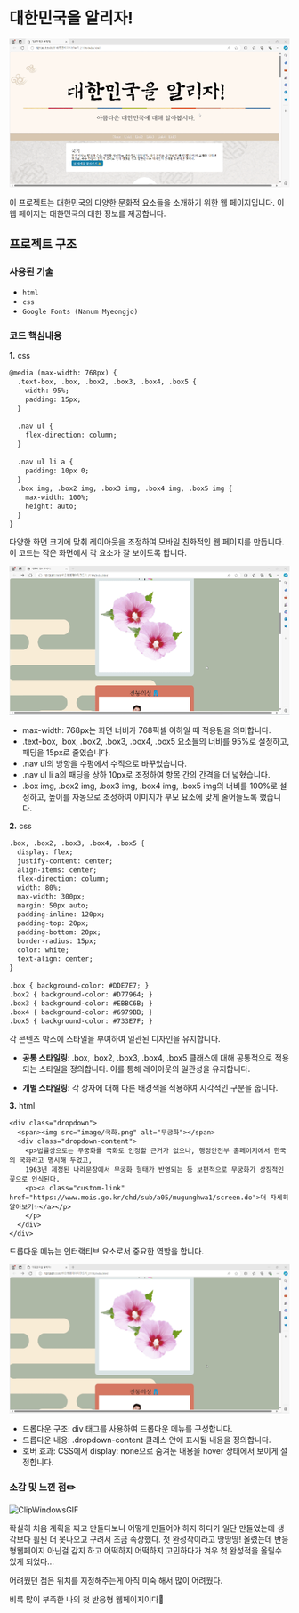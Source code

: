 # 대한민국을 알리자!
![gif(1)](https://github.com/junhee23314/web/blob/main/%EB%B0%98%EC%9D%91%ED%98%95%EC%9B%B9%ED%8E%98%EC%9D%B4%EC%A7%80%EB%A7%8C%EB%93%A4%EA%B8%B0_21106/gif(1).gif)

이 프로젝트는 대한민국의 다양한 문화적 요소들을 소개하기 위한 웹 페이지입니다. 이 웹 페이지는 대한민국의 대한 정보를 제공합니다.

## 프로젝트 구조


### 사용된 기술

- `html`
- `css`
- `Google Fonts (Nanum Myeongjo)`

### 코드 핵심내용

**1.** css
```
@media (max-width: 768px) {
  .text-box, .box, .box2, .box3, .box4, .box5 {
    width: 95%;
    padding: 15px;
  }

  .nav ul {
    flex-direction: column;
  }

  .nav ul li a {
    padding: 10px 0;
  }
  .box img, .box2 img, .box3 img, .box4 img, .box5 img {
    max-width: 100%;
    height: auto;
  }
}

```
다양한 화면 크기에 맞춰 레이아웃을 조정하여 모바일 친화적인 웹 페이지를 만듭니다. 이 코드는 작은 화면에서 각 요소가 잘 보이도록 합니다.

![gif(3)](https://github.com/junhee23314/web/blob/main/%EB%B0%98%EC%9D%91%ED%98%95%EC%9B%B9%ED%8E%98%EC%9D%B4%EC%A7%80%EB%A7%8C%EB%93%A4%EA%B8%B0_21106/gif(3).gif)
- max-width: 768px는 화면 너비가 768픽셀 이하일 때 적용됨을 의미합니다.
- .text-box, .box, .box2, .box3, .box4, .box5 요소들의 너비를 95%로 설정하고, 패딩을 15px로 줄였습니다.
- .nav ul의 방향을 수평에서 수직으로 바꾸었습니다.
- .nav ul li a의 패딩을 상하 10px로 조정하여 항목 간의 간격을 더 넓혔습니다.
- .box img, .box2 img, .box3 img, .box4 img, .box5 img의 너비를 100%로 설정하고, 높이를 자동으로 조정하여 이미지가 부모 요소에 맞게 줄어들도록 했습니다.


**2.** css
```
.box, .box2, .box3, .box4, .box5 {
  display: flex;
  justify-content: center;
  align-items: center;
  flex-direction: column;
  width: 80%;
  max-width: 300px;
  margin: 50px auto;
  padding-inline: 120px;
  padding-top: 20px;
  padding-bottom: 20px;
  border-radius: 15px;
  color: white;
  text-align: center;
}

.box { background-color: #DDE7E7; }
.box2 { background-color: #D77964; }
.box3 { background-color: #EBBC6B; }
.box4 { background-color: #6979BB; }
.box5 { background-color: #733E7F; }

```
각 콘텐츠 박스에 스타일을 부여하여 일관된 디자인을 유지합니다.

- **공통 스타일링**: .box, .box2, .box3, .box4, .box5 클래스에 대해 공통적으로 적용되는 스타일을 정의합니다. 이를 통해 레이아웃의 일관성을 유지합니다.

- **개별 스타일링**: 각 상자에 대해 다른 배경색을 적용하여 시각적인 구분을 줍니다.

**3.** html
```
<div class="dropdown">
  <span><img src="image/국화.png" alt="무궁화"></span>
  <div class="dropdown-content">
    <p>법률상으로는 무궁화를 국화로 인정할 근거가 없으나, 행정안전부 홈페이지에서 한국의 국화라고 명시해 두었고,
    1963년 제정된 나라문장에서 무궁화 형태가 반영되는 등 보편적으로 무궁화가 상징적인 꽃으로 인식된다.
    <p><a class="custom-link" href="https://www.mois.go.kr/chd/sub/a05/mugunghwa1/screen.do">더 자세히 알아보기✨</a></p>
    </p>
  </div>
</div>

```
드롭다운 메뉴는 인터랙티브 요소로서 중요한 역할을 합니다.

![gif(4)](https://github.com/junhee23314/web/blob/main/%EB%B0%98%EC%9D%91%ED%98%95%EC%9B%B9%ED%8E%98%EC%9D%B4%EC%A7%80%EB%A7%8C%EB%93%A4%EA%B8%B0_21106/gif(4).gif)
- 드롭다운 구조: div 태그를 사용하여 드롭다운 메뉴를 구성합니다.
- 드롭다운 내용: .dropdown-content 클래스 안에 표시될 내용을 정의합니다.
- 호버 효과: CSS에서 display: none으로 숨겨둔 내용을 hover 상태에서 보이게 설정합니다.


### 소감 및 느낀 점✏️
![ClipWindowsGIF](https://github.com/junhee23314/Let-s-promote-Korea/assets/127848243/8269a124-68b8-44c5-94d6-1b3f103f0c89)

확실히 처음 계획을 짜고 만들다보니 어떻게 만들어야 하지 하다가
일단 만들었는데 생각보다 휠씬 더 못나오고 구려서 조금 속상했다.
첫 완성작이라고 땅땅땅! 올렸는데  반응형웹페이지 아닌걸 감지 하고
어떡하지 어떡하지 고민하다가 겨우 첫 완성적을 올릴수 있게 되었다...

어려웠던 점은 위치를 지정해주는게 아직 미숙 해서 많이 어려웠다.

비록 많이 부족한 나의 첫 반응형 웹페이지이다🫨
